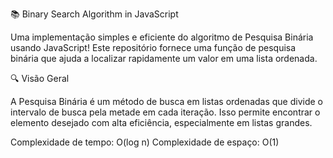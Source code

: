 📚 Binary Search Algorithm in JavaScript

Uma implementação simples e eficiente do algoritmo de Pesquisa Binária usando JavaScript! Este repositório fornece uma função de pesquisa binária que ajuda a localizar rapidamente um valor em uma lista ordenada.

🔍 Visão Geral

A Pesquisa Binária é um método de busca em listas ordenadas que divide o intervalo de busca pela metade em cada iteração. Isso permite encontrar o elemento desejado com alta eficiência, especialmente em listas grandes.

Complexidade de tempo: O(log n)
Complexidade de espaço: O(1)
